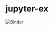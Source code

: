 # jupyter-ex

[![Binder](https://mybinder.org/badge_logo.svg)](https://mybinder.org/v2/gh/Nexain/jupyter-ex.git/master)